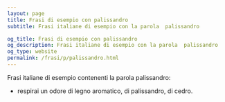 ```yaml
---
layout: page
title: Frasi di esempio con palissandro 
subtitle: Frasi italiane di esempio con la parola  palissandro

og_title: Frasi di esempio con palissandro 
og_description: Frasi italiane di esempio con la parola  palissandro
og_type: website
permalink: /frasi/p/palissandro.html
---
```


Frasi italiane di esempio contenenti la parola palissandro:


- respirai un odore di legno aromatico, di palissandro, di cedro.
